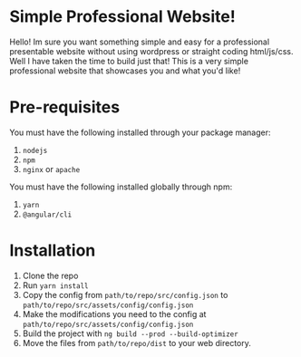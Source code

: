 # Simple Professional Website!
Hello! Im sure you want something simple and easy for a professional presentable website without using wordpress or straight coding html/js/css. 
Well I have taken the time to build just that! This is a very simple professional website that showcases you and what you'd like!

# Pre-requisites
You must have the following installed through your package manager:
1) `nodejs`
1) `npm`
1) `nginx` or `apache`

You must have the following installed globally through npm:
1) `yarn`
1) `@angular/cli`

# Installation
1) Clone the repo
2) Run `yarn install`
3) Copy the config from `path/to/repo/src/config.json` to `path/to/repo/src/assets/config/config.json`
4) Make the modifications you need to the config at `path/to/repo/src/assets/config/config.json`
5) Build the project with `ng build --prod --build-optimizer`
6) Move the files from `path/to/repo/dist` to your web directory. 
